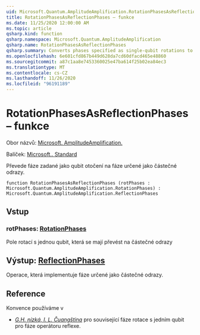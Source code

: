 ```yaml
---
uid: Microsoft.Quantum.AmplitudeAmplification.RotationPhasesAsReflectionPhases
title: RotationPhasesAsReflectionPhases – funkce
ms.date: 11/25/2020 12:00:00 AM
ms.topic: article
qsharp.kind: function
qsharp.namespace: Microsoft.Quantum.AmplitudeAmplification
qsharp.name: RotationPhasesAsReflectionPhases
qsharp.summary: Converts phases specified as single-qubit rotations to phases specified as partial reflections.
ms.openlocfilehash: 6e601cfd867b449d628da7cd60dfacd465e48860
ms.sourcegitcommit: a87c1aa8e7453360025e47ba614f25b02ea84ec3
ms.translationtype: MT
ms.contentlocale: cs-CZ
ms.lasthandoff: 11/26/2020
ms.locfileid: "96191189"
---
```

# <a name="rotationphasesasreflectionphases-function"></a>RotationPhasesAsReflectionPhases – funkce

Obor názvů: [Microsoft. AmplitudeAmplification.](xref:Microsoft.Quantum.AmplitudeAmplification)

Balíček: [Microsoft.. Standard](https://nuget.org/packages/Microsoft.Quantum.Standard)


Převede fáze zadané jako qubit otočení na fáze určené jako částečné odrazy.

```qsharp
function RotationPhasesAsReflectionPhases (rotPhases : Microsoft.Quantum.AmplitudeAmplification.RotationPhases) : Microsoft.Quantum.AmplitudeAmplification.ReflectionPhases
```


## <a name="input"></a>Vstup

### <a name="rotphases--rotationphases"></a>rotPhases: [RotationPhases](xref:Microsoft.Quantum.AmplitudeAmplification.RotationPhases)

Pole rotací s jednou qubit, která se mají převést na částečné odrazy



## <a name="output--reflectionphases"></a>Výstup: [ReflectionPhases](xref:Microsoft.Quantum.AmplitudeAmplification.ReflectionPhases)

Operace, která implementuje fáze určené jako částečné odrazy.

## <a name="references"></a>Reference

Konvence používáme v

- [ *G.H. nízká, I. L. Čuangština*](https://arxiv.org/abs/1707.05391) pro související fáze rotace s jedním qubit pro fáze operátoru reflexe.